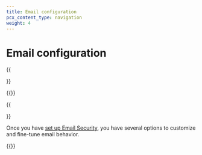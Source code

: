 ```yaml
---
title: Email configuration
pcx_content_type: navigation
weight: 4
---
```


# Email configuration

{{<Aside type="warning" header="Area 1 has been renamed">}}

{{<render file="rename-area1-to-ces.md">}}

{{</Aside>}}

Once you have [set up Email Security](/email-security/deployment/), you have several options to customize and fine-tune email behavior.

{{<directory-listing>}}